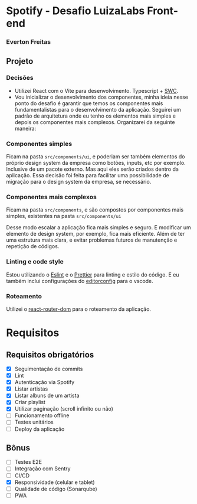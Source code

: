 # Spotify - Desafio LuizaLabs Front-end

### Everton Freitas

## Projeto

### Decisões

- Utilizei React com o Vite para desenvolvimento. Typescript + [SWC](https://swc.rs/).
- Vou inicializar o desenvolvimento dos componentes, minha ideia nesse ponto do desafio é garantir que temos os componentes mais fundamentalistas para o desenvolvimento da aplicação. Seguirei um padrão de arquitetura onde eu tenho os elementos mais simples e depois os componentes mais complexos.
  Organizarei da seguinte maneira:

### Componentes simples

Ficam na pasta `src/components/ui`, e poderiam ser também elementos do próprio design system da empresa como botões, inputs, etc por exemplo. Inclusive de um pacote externo. Mas aqui eles serão criados dentro da aplicação. Essa decisão foi feita para facilitar uma possibilidade de migração para o design system da empresa, se necessário.

### Componentes mais complexos

Ficam na pasta `src/components`, e são compostos por componentes mais simples, existentes na pasta `src/components/ui`

Desse modo escalar a aplicação fica mais simples e seguro. E modificar um elemento de design system, por exemplo, fica mais eficiente. Além de ter uma estrutura mais clara, e evitar problemas futuros de manutenção e repetição de códigos.

### Linting e code style

Estou utilizando o [Eslint](https://eslint.org/) e o
[Prettier](https://prettier.io/) para linting e estilo do código.
E eu também inclui configurações do [editorconfig](https://editorconfig.org/) para o vscode.

### Roteamento
Utilizei o [react-router-dom](https://reactrouter.com/) para o roteamento da aplicação.

# Requisitos

## Requisitos obrigatórios

- [x] Seguimentação de commits
- [x] Lint
- [x] Autenticação via Spotify
- [x] Listar artistas
- [x] Listar albuns de um artista
- [x] Criar playlist
- [x] Utilizar paginação (scroll infinito ou não)
- [ ] Funcionamento offline
- [ ] Testes unitários
- [ ] Deploy da aplicação

## Bônus

- [ ] Testes E2E
- [ ] Integração com Sentry
- [ ] CI/CD
- [x] Responsividade (celular e tablet)
- [ ] Qualidade de código (Sonarqube)
- [ ] PWA
